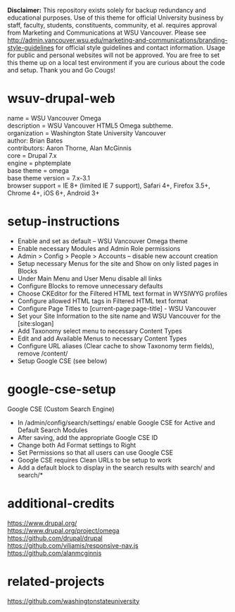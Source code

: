 **Disclaimer:** This repository exists solely for backup redundancy and educational purposes. Use of this theme for official University business by staff, faculty, students, constituents, community, et al. requires approval from Marketing and Communications at WSU Vancouver. Please see http://admin.vancouver.wsu.edu/marketing-and-communications/branding-style-guidelines for official style guidelines and contact information. Usage for public and personal websites will not be approved. You are free to set this theme up on a local test environment if you are curious about the code and setup. Thank you and Go Cougs!

# wsuv-drupal-web

name = WSU Vancouver Omega  
description = WSU Vancouver HTML5 Omega subtheme.  
organization = Washington State University Vancouver  
author: Brian Bates  
contributors: Aaron Thorne, Alan McGinnis  
core = Drupal 7.x  
engine = phptemplate  
base theme = omega  
base theme version = 7.x-3.1   
browser support = IE 8+ (limited IE 7 support), Safari 4+, Firefox 3.5+, Chrome 4+, iOS 6+, Android 3+

# setup-instructions

* Enable and set as default – WSU Vancouver Omega theme
* Enable necessary Modules and Admin Role permissions
* Admin > Config > People > Accounts – disable new account creation
* Setup necessary Menus for the site and Show on only listed pages in Blocks
* Under Main Menu and User Menu disable all links
* Configure Blocks to remove unnecessary defaults
* Choose CKEditor for the Filtered HTML text format in WYSIWYG profiles
* Configure allowed HTML tags in Filtered HTML text format
* Configure Page Titles to [current-page:page-title] - WSU Vancouver
* Set your Site Information to the site name and WSU Vancouver for the [site:slogan]
* Add Taxonomy select menu to necessary Content Types
* Edit and add Available Menus to necessary Content Types
* Configure URL aliases (Clear cache to show Taxonomy term fields), remove /content/
* Setup Google CSE (see below)

# google-cse-setup

Google CSE (Custom Search Engine)

* In /admin/config/search/settings/ enable Google CSE for Active and Default Search Modules
* After saving, add the appropriate Google CSE ID
* Change both Ad Format settings to Right
* Set Permissions so that all users can use Google CSE
* Google CSE requires Clean URLs to be setup to work
* Add a default block to display in the search results with search/ and search/*

# additional-credits

https://www.drupal.org/  
https://www.drupal.org/project/omega  
https://github.com/drupal/drupal  
https://github.com/viljamis/responsive-nav.js  
https://github.com/alanmcginnis

# related-projects

https://github.com/washingtonstateuniversity
